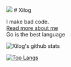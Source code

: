 <img src="https://xilog.xyz/img/logo-small.jpg">
# Xilog

I make bad code.  
[Read more about me](https://xilog.xyz)  
Go is the best language

![Xilog's github stats](https://github-readme-stats.vercel.app/api?username=XilogOfficial&show_icons=true&title_color=fff&text_color=fff&icon_color=fff&bg_color=0,1ec1c7,4e44b0)

[![Top Langs](https://github-readme-stats.vercel.app/api/top-langs/?username=XilogOfficial&hide=ruby&layout=compact)](https://github.com/anuraghazra/github-readme-stats)

<!--
**XilogOfficial/XilogOfficial** is a ✨ _special_ ✨ repository because its `README.md` (this file) appears on your GitHub profile.

Here are some ideas to get you started:

- 🔭 I’m currently working on ...
- 🌱 I’m currently learning ...
- 👯 I’m looking to collaborate on ...
- 🤔 I’m looking for help with ...
- 💬 Ask me about ...
- 📫 How to reach me: ...
- 😄 Pronouns: ...
- ⚡ Fun fact: ...
-->
